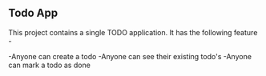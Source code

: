 ## Todo App
This project contains a single TODO application.
It has the following feature -

-Anyone can create a todo
-Anyone can see their existing todo's
-Anyone can mark a todo as done
